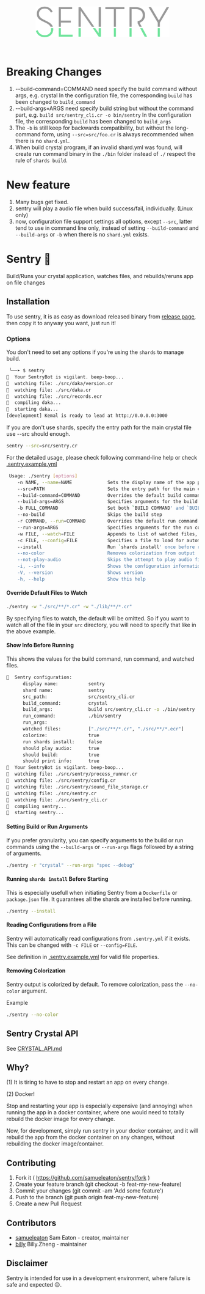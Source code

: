 <br>
<p align="center">
<img width="350" title="cubbie" alt="cubbie!" src="https://raw.githubusercontent.com/samueleaton/design/master/sentry.png">
</p>
<br>

# Breaking Changes

1. --build-command=COMMAND need specify the build command without args, e.g. crystal
    In the configuration file, the corresponding `build`  has been changed to `build_command`
2. --build-args=ARGS need specify build string but without the command part, e.g. `build src/sentry_cli.cr -o bin/sentry`
   In the configuration file, the corresponding `build`  has been changed to `build_args`
3. The `-b` is still keep for backwards compatibility, but without the long-command form, 
   using `--src=src/foo.cr` is always recommended when there is no `shard.yml`.
4. When build crystal program, if an invalid shard.yml was found, will create run command binary in the `./bin` 
   folder instead of `./` respect the rule of `shards build`.
   

# New feature

1. Many bugs get fixed.
2. sentry will play a audio file when build success/fail, individually. (Linux only)
3. now, configuration file support settings all options, except `--src`, latter tend to use in command line only,
   instead of setting `--build-command` and `--build-args` or `-b` when there is no `shard.yml` exists.

# Sentry 🤖

Build/Runs your crystal application, watches files, and rebuilds/reruns app on file changes

## Installation

To use sentry, it is as easy as download released binary from [release page](https://github.com/crystal-china/sentry/releases), then copy it to anyway you want, just run it!

### Options

You don't need to set any options if you're using the `shards` to manage build.

```bash
 ╰──➤ $ sentry
🤖  Your SentryBot is vigilant. beep-boop...
🤖  watching file: ./src/daka/version.cr
🤖  watching file: ./src/daka.cr
🤖  watching file: ./src/records.ecr
🤖  compiling daka...
🤖  starting daka...
[development] Kemal is ready to lead at http://0.0.0.0:3000
```

If you are don't use shards, specify the entry path for the main crystal file use --src should enough.

```bash
sentry --src=src/sentry.cr
```

For the detailed usage, please check following command-line help or check [.sentry.example.yml](./.sentry.example.yml) 

```bash
 Usage: ./sentry [options]
    -n NAME, --name=NAME             Sets the display name of the app process (default: sentry)
    --src=PATH                       Sets the entry path for the main crystal file inferred from shard.yml (default: src/sentry_cli.cr)
    --build-command=COMMAND          Overrides the default build command (default: crystal)
    --build-args=ARGS                Specifies arguments for the build command (default: build src/sentry_cli.cr -o ./bin/sentry)
    -b FULL_COMMAND                  Set both `BUILD COMMAND' and `BUILD ARGS', for backwards compatibility (default: crystal build src/sentry_cli.cr -o ./bin/sentry)
    --no-build                       Skips the build step
    -r COMMAND, --run=COMMAND        Overrides the default run command inferred from shard.yml (default: ./bin/sentry)
    --run-args=ARGS                  Specifies arguments for the run command, (default: '')
    -w FILE, --watch=FILE            Appends to list of watched files, (will overrides default: ["./src/**/*.cr", "./src/**/*.ecr"])
    -c FILE, --config=FILE           Specifies a file to load for automatic configuration (default: .sentry.yml)
    --install                        Run `shards install' once before running Sentry build and run commands
    --no-color                       Removes colorization from output
    --not-play-audio                 Skips the attempt to play audio file with `aplay' from `alsa-utils' package when building on Linux succeeds or fails
    -i, --info                       Shows the configuration informations
    -V, --version                    Shows version
    -h, --help                       Show this help
```

#### Override Default Files to Watch

```bash
./sentry -w "./src/**/*.cr" -w "./lib/**/*.cr"
```

By specifying files to watch, the default will be omitted. So if you want to watch all of the file in your `src` directory, you will need to specify that like in the above example.

#### Show Info Before Running

This shows the values for the build command, run command, and watched files.

```bash
🤖  Sentry configuration:
      display name:           sentry
      shard name:             sentry
      src_path:               src/sentry_cli.cr
      build_command:          crystal
      build_args:             build src/sentry_cli.cr -o ./bin/sentry
      run_command:            ./bin/sentry
      run_args:
      watched files:          ["./src/**/*.cr", "./src/**/*.ecr"]
      colorize:               true
      run shards install:     false
      should play audio:      true
      should build:           true
      should print info:      true
🤖  Your SentryBot is vigilant. beep-boop...
🤖  watching file: ./src/sentry/process_runner.cr
🤖  watching file: ./src/sentry/config.cr
🤖  watching file: ./src/sentry/sound_file_storage.cr
🤖  watching file: ./src/sentry.cr
🤖  watching file: ./src/sentry_cli.cr
🤖  compiling sentry...
🤖  starting sentry...
```

#### Setting Build or Run Arguments

If you prefer granularity, you can specify arguments to the build or run commands using the `--build-args` or `--run-args` flags followed by a string of arguments.

```bash
./sentry -r "crystal" --run-args "spec --debug"
```

#### Running `shards install` Before Starting

This is especially usefull when initiating Sentry from a `Dockerfile` or `package.json` file. It guarantees all the shards are installed before running.

```bash
./sentry --install
```

#### Reading Configurations from a File

Sentry will automatically read configurations from `.sentry.yml` if it exists. This can be changed with `-c FILE` or `--config=FILE`.

See definition in [.sentry.example.yml](./.sentry.example.yml) for valid file properties.

#### Removing Colorization

Sentry output is colorized by default. To remove colorization, pass the `--no-color` argument.

Example

```bash
./sentry --no-color
```

## Sentry Crystal API

See [CRYSTAL_API.md](./CRYSTAL_API.md)

## Why?

(1) It is tiring to have to stop and restart an app on every change.

(2) Docker!

Stop and restarting your app is especially expensive (and annoying) when running the app in a docker container, where one would need to totally rebuild the docker image for every change.

Now, for development, simply run sentry in your docker container, and it will rebuild the app from the docker container on any changes, without rebuilding the docker image/container.

## Contributing

1. Fork it ( https://github.com/samueleaton/sentry/fork )
2. Create your feature branch (git checkout -b feat-my-new-feature)
3. Commit your changes (git commit -am 'Add some feature')
4. Push to the branch (git push origin feat-my-new-feature)
5. Create a new Pull Request

## Contributors

- [samueleaton](https://github.com/samueleaton) Sam Eaton - creator, maintainer
- [billy](http://github.com/zw963) Billy.Zheng - maintainer

## Disclaimer

Sentry is intended for use in a development environment, where failure is safe and expected 😉.
